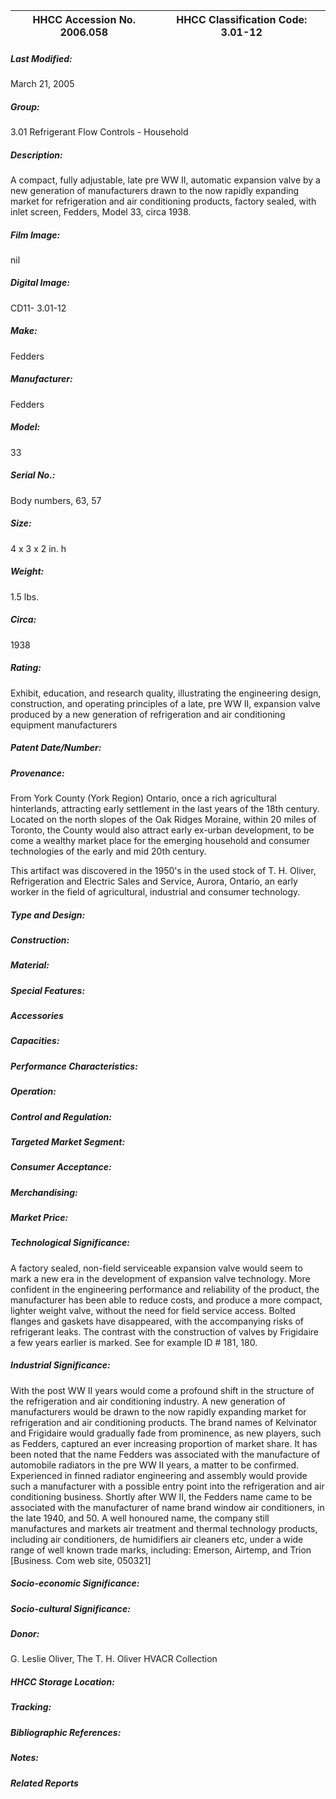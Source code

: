 | **HHCC Accession No. 2006.058** |**HHCC Classification Code:  3.01-12**|
| ----------- | ----------- |

##### Last Modified:
March 21, 2005

##### Group:
3.01 Refrigerant Flow Controls - Household

##### Description:
A compact, fully adjustable, late pre WW II, automatic expansion valve by a new generation of manufacturers drawn to the now rapidly expanding market for refrigeration and air conditioning products, factory sealed, with inlet screen, Fedders, Model 33, circa 1938.

##### Film Image:
nil

##### Digital Image:
CD11- 3.01-12

##### Make:
Fedders

##### Manufacturer:
Fedders

##### Model:
33

##### Serial No.:
Body numbers, 63, 57

##### Size:
4 x 3 x 2 in. h

##### Weight:
1.5 lbs.

##### Circa:
1938

##### Rating:
Exhibit, education, and research quality, illustrating the engineering design, construction, and operating principles of a late, pre WW II, expansion valve produced by a new generation of refrigeration and air conditioning equipment manufacturers

##### Patent Date/Number:


##### Provenance:
From York County (York Region) Ontario, once a rich agricultural hinterlands, attracting early settlement in the last years of the 18th century. Located on the north slopes of the Oak Ridges Moraine, within 20 miles of Toronto, the County would also attract early ex-urban development, to be come a wealthy market place for the emerging household and consumer technologies of the early and mid 20th century. 

This artifact was discovered in the 1950's in the used stock of T. H. Oliver, Refrigeration and Electric Sales and Service, Aurora, Ontario, an early worker in the field of agricultural, industrial and consumer technology.

##### Type and Design:


##### Construction:


##### Material:


##### Special Features:


##### Accessories


##### Capacities:


##### Performance Characteristics:


##### Operation:


##### Control and Regulation:


##### Targeted Market Segment:


##### Consumer Acceptance:


##### Merchandising:


##### Market Price:


##### Technological Significance:
A factory sealed, non-field serviceable expansion valve would seem to mark a new era in the development of expansion valve technology. 
More confident in the engineering performance and reliability of the product, the manufacturer has been able to reduce costs, and produce a more compact, lighter weight valve, without the need for field service access. Bolted flanges and gaskets have disappeared, with the accompanying risks of refrigerant leaks. 
The contrast with the construction of valves by Frigidaire a few years earlier is  marked. See for example ID # 181, 180.

##### Industrial Significance:
With the post WW II years would come a profound shift in the structure of the refrigeration and air conditioning industry. A new generation of manufacturers would be drawn to the now rapidly expanding market for refrigeration and air conditioning products. The brand names of Kelvinator and Frigidaire would gradually fade from prominence, as new players, such as Fedders, captured an ever increasing proportion of market share.
It has been noted that the name Fedders was associated with the manufacture of automobile radiators in the pre WW II years, a matter to be confirmed. Experienced in finned radiator engineering and assembly would provide such a manufacturer with a possible entry point into the refrigeration and air conditioning business.
Shortly after WW II, the Fedders name came to be associated with the manufacturer of name brand window air conditioners, in the late 1940, and 50. 
A well honoured name, the company still manufactures and markets air treatment and thermal technology products, including air conditioners, de humidifiers air cleaners etc, under a wide range of well known trade marks, including: Emerson, Airtemp, and Trion [Business. Com web site, 050321]

##### Socio-economic Significance:


##### Socio-cultural Significance:


##### Donor:
G. Leslie Oliver, The T. H. Oliver HVACR Collection

##### HHCC Storage Location:


##### Tracking:


##### Bibliographic References:


##### Notes:


##### Related Reports

